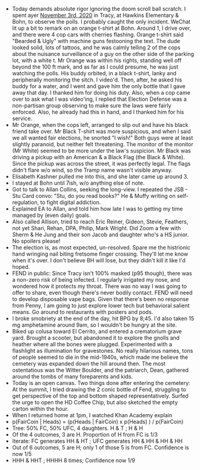 - Today demands absolute rigor ignoring the doom scroll ball scratch. I spent ayer [November 3rd, 2020](<November 3rd, 2020.md>) in Tracy, at Hawkins Elementary & Bohn, to observe the polls. I probably caught the only incident. WeChat lit up a bit to remark on an orange t-shirt at Bohn. Around 1, I drive over, and there were 4 cop cars with cherries flashing. Orange t-shirt said "Bearded & Ugly" with machine guns festooning the text. The dude looked solid, lots of tattoos, and he was calmly telling 2 of the cops about the nuisance surveillance of a guy on the other side of the parking lot, with a white t. Mr Orange was within his rights, standing well off beyond the 100 ft mark, and as far as I could presume, he was just watching the polls. His buddy orbited, in a black t-shirt, lanky and peripherally monitoring the sitch. I video'd. Then, after, he asked his buddy for a water, and I went and gave him the only bottle that I gave away that day. I thanked him for doing his duty. Also, when a cop came over to ask what I was video'ing, I replied that Election Defense was a non-partisan group observing to make sure the laws were fairly enforced. Also, he already had this in hand, and I thanked him for his service.
- Mr Orange, when the cops left, arranged to slip out and have his black friend take over. Mr Black T-shirt was more suspicious, and when I said we all wanted fair elections, he snorted "I wish!" Both guys were at least slightly paranoid, but neither felt threatening. The monitor of the monitor (Mr White) seemed to be more under the law's suspicion. Mr Black was driving a pickup with an American & a Black Flag (the Black & White). Since the pickup was across the street, it was perfectly legal. The flags didn't flare w/o wind, so the Tramp name wasn't visible anyway.
- Elisabeth Kashner pulled me into this, and she later came up around 3.
- I stayed at Bohn until 7ish, w/o anything else of note. 
- Got to talk to Allan Collins, seeking the long-view. I repeated the JSB - Stu Card convo: "Stu, do you read books?" He & Muffy writing on self-regulation, to fight digital addiction. 
- Explained EA to Allan, and told him how late I was to getting my time managed by (even daily) goals.
- Also called Allison, tried to reach Eric Reiner, Gideon, Stevie, Feathers, not yet Shari, Rehan, DPA, Philip, Mark Wright. Did Zoom a few with Sherm & He Jung and their son Jacob and daughter who's a HS junior. No spoilers please!
- The election is, as most expected, un-resolved. Spare me the histrionic hand wringing nail biting fretsome finger crossing. They'll let me know when it's over. I don't believe BH will lose, but they didn't kill it like I'd hoped. 
- FEND in public: Since Tracy isn't 100% masked (p95 though), there was a non-zero risk of being infected. I regularly irrigated my nose, and wondered how it protects my throat. There was no way I was going to offer to share, even though there's never bodily contact. FEND will need to develop disposable vape bags. Given that there's been no response from Penny, I am going to just explore lower tech but behavioral salient means. Go around to restaurants with posters and pods. 
- I broke smobriety at the end of the day, hit BPG by 8;45. I'd also taken 15 mg amphetamine around 9am, so I wouldn't be hungry at the site. 
- Biked up colusa toward El Cerrito, and entered a crematorium grave yard. Brought a scooter, but abandoned it to explore the gnolls and heather where all the bones were plugged. Experimented with a flashlight as illumination for gravestones. No really hilarious names, tons of people seemed to die in the mid-1940s, which made me believe the cemetery was expanded down the hill around then. The most ostentatious was the Witter Boulder, and the patriarch, Dean, gathered around the tombs of many foreparents and kids. 
- Today is an open canvas. Two things done after entering the cemetery: At the summit, I tried drawing the 2 conic bottle of Fend, struggling to get perspective of the top and bottom shaped representatively. Surfed the urge to open the HD Coffee Chip, but also sketched the empty carton within the hour.
- When  I returned home at 1pm, I watched Khan Academy explain 
- p(FairCoin | Heads) = (p(Heads | FairCoin) x p(Heads) ) / p(FairCoin)
- Tree: 50% FC, 50% UFC, 4 daughters. H & T ; H & H
- Of the 4 outcomes, 3 are H. Proportion of H from FC is 1/3 
- Iterate: FC generates HH & HT ; UFC generates HH & HH & HH & HH
- Out of 6 outcomes, 5 are H; only 1 of those 5 is from FC. Confidence is now 1/5 
- HHH & HHT ; HHHH 8 times; Confidence now 1/9 
